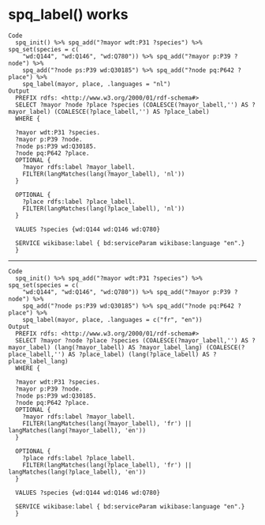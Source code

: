 # spq_label() works

    Code
      spq_init() %>% spq_add("?mayor wdt:P31 ?species") %>% spq_set(species = c(
        "wd:Q144", "wd:Q146", "wd:Q780")) %>% spq_add("?mayor p:P39 ?node") %>%
        spq_add("?node ps:P39 wd:Q30185") %>% spq_add("?node pq:P642 ?place") %>%
        spq_label(mayor, place, .languages = "nl")
    Output
      PREFIX rdfs: <http://www.w3.org/2000/01/rdf-schema#>
      SELECT ?mayor ?node ?place ?species (COALESCE(?mayor_labell,'') AS ?mayor_label) (COALESCE(?place_labell,'') AS ?place_label)
      WHERE {
      
      ?mayor wdt:P31 ?species.
      ?mayor p:P39 ?node.
      ?node ps:P39 wd:Q30185.
      ?node pq:P642 ?place.
      OPTIONAL {
      	?mayor rdfs:label ?mayor_labell.
      	FILTER(langMatches(lang(?mayor_labell), 'nl'))
      }
      
      OPTIONAL {
      	?place rdfs:label ?place_labell.
      	FILTER(langMatches(lang(?place_labell), 'nl'))
      }
      
      VALUES ?species {wd:Q144 wd:Q146 wd:Q780}
      
      SERVICE wikibase:label { bd:serviceParam wikibase:language "en".}
      }
      

---

    Code
      spq_init() %>% spq_add("?mayor wdt:P31 ?species") %>% spq_set(species = c(
        "wd:Q144", "wd:Q146", "wd:Q780")) %>% spq_add("?mayor p:P39 ?node") %>%
        spq_add("?node ps:P39 wd:Q30185") %>% spq_add("?node pq:P642 ?place") %>%
        spq_label(mayor, place, .languages = c("fr", "en"))
    Output
      PREFIX rdfs: <http://www.w3.org/2000/01/rdf-schema#>
      SELECT ?mayor ?node ?place ?species (COALESCE(?mayor_labell,'') AS ?mayor_label) (lang(?mayor_labell) AS ?mayor_label_lang) (COALESCE(?place_labell,'') AS ?place_label) (lang(?place_labell) AS ?place_label_lang)
      WHERE {
      
      ?mayor wdt:P31 ?species.
      ?mayor p:P39 ?node.
      ?node ps:P39 wd:Q30185.
      ?node pq:P642 ?place.
      OPTIONAL {
      	?mayor rdfs:label ?mayor_labell.
      	FILTER(langMatches(lang(?mayor_labell), 'fr') || langMatches(lang(?mayor_labell), 'en'))
      }
      
      OPTIONAL {
      	?place rdfs:label ?place_labell.
      	FILTER(langMatches(lang(?place_labell), 'fr') || langMatches(lang(?place_labell), 'en'))
      }
      
      VALUES ?species {wd:Q144 wd:Q146 wd:Q780}
      
      SERVICE wikibase:label { bd:serviceParam wikibase:language "en".}
      }
      

